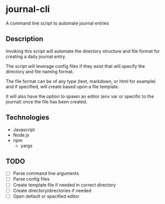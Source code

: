 # journal-cli
A command line script to automate journal entries


## Description
Invoking this script will automate the directory structure and file format for creating a daily journal entry.

The script will leverage config files if they exist that will specify the directory and file naming format. 

The file format can be of any type (text, markdown, or html for example) and if specified, will create based upon a file template.

It will also have the option to spawn an editor (env var or specific to the journal) once the file has been created.

## Technologies

- Javascript
- Node.js
- npm
  - yargs

## TODO
- [ ] Parse command line arguments
- [ ] Parse config files
- [ ] Create template file if needed in correct directory
- [ ] Create directory/directories if needed
- [ ] Open default or specified editor
